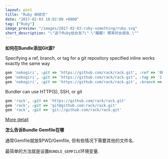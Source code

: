 ```yaml
---
layout: post
title: "Ruby 碎碎念"
date: "2017-02-03 18:02:00 +0800"
tag: ["Ruby"]
image_preview: "/images/2017-02-03-ruby-something/ruby.svg"
short_description: "\"送个Ruby给女友?\" \"醒醒! 哪来的女朋友.\""
---
```


**如何在Bundle添加Git源?**

Specifying a ref, branch, or tag for a git repository specified inline works exactly the same way

``` ruby
gem 'nokogiri', :git => 'https://github.com/rack/rack.git', :ref => '0bd839d'
gem 'nokogiri', :git => 'https://github.com/rack/rack.git', :tag => '2.0.1'
gem 'nokogiri', :git => 'https://github.com/rack/rack.git', :branch => 'rack-1.5'
```

Bundler can use HTTP(S), SSH, or git

``` ruby
gem 'rack', :git => 'https://github.com/rack/rack.git'
gem 'rack', :git => 'git@github.com:rack/rack.git'
gem 'rack', :git => 'git://github.com/rack/rack.git'
```

[More detail](http://bundler.io/git.html)

**怎么告诉Bundle Gemfile在哪**

通常Gemfile就放$PWD/Gemfile, 但有些情况下需要其他的文件名.

最简单的方法就是设置`BUNDLE_GEMFILE`环境变量.
